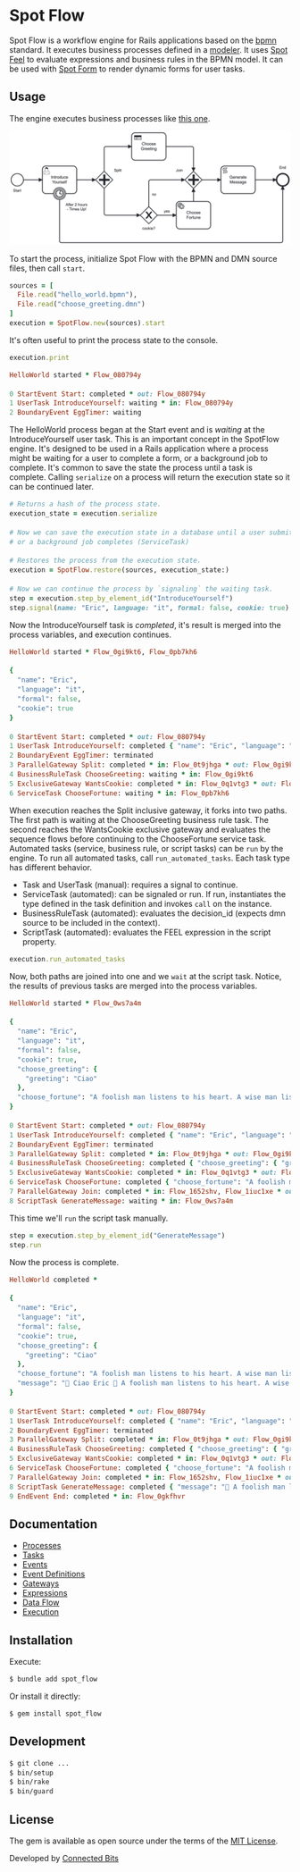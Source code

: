 # Spot Flow

Spot Flow is a workflow engine for Rails applications based on the [bpmn](https://www.bpmn.org) standard. It executes business processes defined in a [modeler](https://camunda.com/download/modeler/). It uses [Spot Feel](https://github.com/connectedbits/spot-feel) to evaluate expressions and business rules in the BPMN model. It can be used with [Spot Form](https://github.com/connectedbits/spot-form) to render dynamic forms for user tasks.

## Usage

The engine executes business processes like [this one](/test/fixtures/files/hello_world.bpmn).

![Example](test/fixtures/files/hello_world.png)

To start the process, initialize Spot Flow with the BPMN and DMN source files, then call `start`.

```ruby
sources = [
  File.read("hello_world.bpmn"),
  File.read("choose_greeting.dmn")
]
execution = SpotFlow.new(sources).start
```

It's often useful to print the process state to the console.

```ruby
execution.print
```

```ruby
HelloWorld started * Flow_080794y

0 StartEvent Start: completed * out: Flow_080794y
1 UserTask IntroduceYourself: waiting * in: Flow_080794y
2 BoundaryEvent EggTimer: waiting
```

The HelloWorld process began at the Start event and is _waiting_ at the IntroduceYourself user task. This is an important concept in the SpotFlow engine. It's designed to be used in a Rails application where a process might be waiting for a user to complete a form, or a background job to complete. It's common to save the state the process until a task is complete. Calling `serialize` on a process will return the execution state so it can be continued later.

```ruby
# Returns a hash of the process state.
execution_state = execution.serialize

# Now we can save the execution state in a database until a user submits a form (UserTask)
# or a background job completes (ServiceTask)

# Restores the process from the execution state.
execution = SpotFlow.restore(sources, execution_state:)

# Now we can continue the process by `signaling` the waiting task.
step = execution.step_by_element_id("IntroduceYourself")
step.signal(name: "Eric", language: "it", formal: false, cookie: true)
```

Now the IntroduceYourself task is _completed_, it's result is merged into the process variables, and execution continues.

```ruby
HelloWorld started * Flow_0gi9kt6, Flow_0pb7kh6

{
  "name": "Eric",
  "language": "it",
  "formal": false,
  "cookie": true
}

0 StartEvent Start: completed * out: Flow_080794y
1 UserTask IntroduceYourself: completed { "name": "Eric", "language": "it", "formal": false, "cookie": true } * in: Flow_080794y * out: Flow_0t9jhga
2 BoundaryEvent EggTimer: terminated
3 ParallelGateway Split: completed * in: Flow_0t9jhga * out: Flow_0gi9kt6, Flow_0q1vtg3
4 BusinessRuleTask ChooseGreeting: waiting * in: Flow_0gi9kt6
5 ExclusiveGateway WantsCookie: completed * in: Flow_0q1vtg3 * out: Flow_0pb7kh6
6 ServiceTask ChooseFortune: waiting * in: Flow_0pb7kh6
```

When execution reaches the Split inclusive gateway, it forks into two paths. The first path is waiting at the ChooseGreeting business rule task. The second reaches the WantsCookie exclusive gateway and evaluates the sequence flows before continuing to the ChooseFortune service task. Automated tasks (service, business rule, or script tasks) can be `run` by the engine. To run all automated tasks, call `run_automated_tasks`. Each task type has different behavior.

- Task and UserTask (manual): requires a signal to continue.
- ServiceTask (automated): can be signaled or run. If run, instantiates the type defined in the task definition and invokes `call` on the instance.
- BusinessRuleTask (automated): evaluates the decision_id (expects dmn source to be included in the context).
- ScriptTask (automated): evaluates the FEEL expression in the script property.

```ruby
execution.run_automated_tasks
```

Now, both paths are joined into one and we `wait` at the script task. Notice, the results of previous tasks are merged into the process variables.

```ruby
HelloWorld started * Flow_0ws7a4m

{
  "name": "Eric",
  "language": "it",
  "formal": false,
  "cookie": true,
  "choose_greeting": {
    "greeting": "Ciao"
  },
  "choose_fortune": "A foolish man listens to his heart. A wise man listens to cookies."
}

0 StartEvent Start: completed * out: Flow_080794y
1 UserTask IntroduceYourself: completed { "name": "Eric", "language": "it", "formal": false, "cookie": true } * in: Flow_080794y * out: Flow_0t9jhga
2 BoundaryEvent EggTimer: terminated
3 ParallelGateway Split: completed * in: Flow_0t9jhga * out: Flow_0gi9kt6, Flow_0q1vtg3
4 BusinessRuleTask ChooseGreeting: completed { "choose_greeting": { "greeting": "Ciao" } } * in: Flow_0gi9kt6 * out: Flow_1652shv
5 ExclusiveGateway WantsCookie: completed * in: Flow_0q1vtg3 * out: Flow_0pb7kh6
6 ServiceTask ChooseFortune: completed { "choose_fortune": "A foolish man listens to his heart. A wise man listens to cookies." } * in: Flow_0pb7kh6 * out: Flow_1iuc1xe
7 ParallelGateway Join: completed * in: Flow_1652shv, Flow_1iuc1xe * out: Flow_0ws7a4m
8 ScriptTask GenerateMessage: waiting * in: Flow_0ws7a4m
```

This time we'll `run` the script task manually.

```ruby
step = execution.step_by_element_id("GenerateMessage")
step.run
```

Now the process is complete.

```ruby
HelloWorld completed *

{
  "name": "Eric",
  "language": "it",
  "formal": false,
  "cookie": true,
  "choose_greeting": {
    "greeting": "Ciao"
  },
  "choose_fortune": "A foolish man listens to his heart. A wise man listens to cookies.",
  "message": "👋 Ciao Eric 🥠 A foolish man listens to his heart. A wise man listens to cookies."
}

0 StartEvent Start: completed * out: Flow_080794y
1 UserTask IntroduceYourself: completed { "name": "Eric", "language": "it", "formal": false, "cookie": true } * in: Flow_080794y * out: Flow_0t9jhga
2 BoundaryEvent EggTimer: terminated
3 ParallelGateway Split: completed * in: Flow_0t9jhga * out: Flow_0gi9kt6, Flow_0q1vtg3
4 BusinessRuleTask ChooseGreeting: completed { "choose_greeting": { "greeting": "Ciao" } } * in: Flow_0gi9kt6 * out: Flow_1652shv
5 ExclusiveGateway WantsCookie: completed * in: Flow_0q1vtg3 * out: Flow_0pb7kh6
6 ServiceTask ChooseFortune: completed { "choose_fortune": "A foolish man listens to his heart. A wise man listens to cookies." } * in: Flow_0pb7kh6 * out: Flow_1iuc1xe
7 ParallelGateway Join: completed * in: Flow_1652shv, Flow_1iuc1xe * out: Flow_0ws7a4m
8 ScriptTask GenerateMessage: completed { "message": "👋 A foolish man listens to his heart. A wise man listens to cookies." } * in: Flow_0ws7a4m * out: Flow_0gkfhvr
9 EndEvent End: completed * in: Flow_0gkfhvr
```

## Documentation

- [Processes](/docs/processes.md)
- [Tasks](/docs/tasks.md)
- [Events](/docs/events.md)
- [Event Definitions](/docs/event_definitions.md)
- [Gateways](/docs/gateways.md)
- [Expressions](/docs/expressions.md)
- [Data Flow](/docs/data_flow.md)
- [Execution](/docs/execution.md)

## Installation

Execute:

```bash
$ bundle add spot_flow
```

Or install it directly:

```bash
$ gem install spot_flow
```

## Development

```bash
$ git clone ...
$ bin/setup
$ bin/rake
$ bin/guard
```

## License

The gem is available as open source under the terms of the [MIT License](https://opensource.org/licenses/MIT).

Developed by [Connected Bits](http://www.connectedbits.com)
